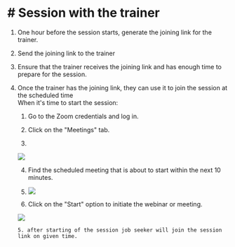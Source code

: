 # # Session with the trainer
1.  One hour before the session starts, generate the joining link for the trainer.
    
2.  Send the joining link to the trainer
    
3.  Ensure that the trainer receives the joining link and has enough time to prepare for the session.
    
4.  Once the trainer has the joining link, they can use it to join the session at the scheduled time  
    When it's time to start the session:
    
    1.  Go to the Zoom credentials and log in.
        
    2.  Click on the "Meetings" tab.
    3.  
    ![](https://i.gyazo.com/353293ce8e6ed17b9ab97c2bdd506192.png)
        
        
        
    4.  Find the scheduled meeting that is about to start within the next 10 minutes.
    5.  
        ![](https://i.gyazo.com/504712f585f6b809425f64da33243440.png)

        
    6.  Click on the "Start" option to initiate the webinar or meeting.
       
    ![](https://i.gyazo.com/8ad0780313bbe98cfe625bce4789bbbc.png)
        
        
          
        5. after starting of the session job seeker will join the session link on given time.

